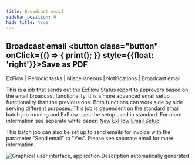 ```yaml
---
title: Broadcast email
sidebar_position: 6
hide_title: true
---
```

## Broadcast email <button class="button" onClick={() => { print(); }} style={{float: 'right'}}>Save as PDF</button>

ExFlow \| Periodic tasks \| Miscellaneous \| Notifications \| Broadcast email

This is a job that sends out the ExFlow Status report to approvers based on the email broadcast functionality. It is a more advanced email setup functionality than the previous one. Both functions can work side by side serving different purposes. This job is dependent on the standard email batch job running and ExFlow uses the setup used in standard. For more information see separate white paper: [New ExFlow Email Setup](https://support.signupsoftware.com/knowledgebase/article/KA-01142)

This batch job can also be set up to send emails for invoice with the parameter "Send email" to "Yes". Please see separate email for more information.

![Graphical user interface, application Description automatically generated](@site/static/img/media/image133.png)

